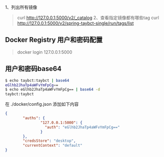 1、列出所有镜像
> curl http://127.0.0.1:5000/v2/_catalog
> 2、查看指定镜像都有哪些tag
> curl http://127.0.0.1:5000/v2/spring-taybct-single/run/tags/list

## Docker Registry 用户和密码配置

> docker login 127.0.0.1:5000

## 用户和密码base64

```bash
$ echo taybct:taybct | base64
eGlhb2JhaTp4aWFvYmFpCg==
$ echo eGlhb2JhaTp4aWFvYmFpCg== | base64 -d
taybct:taybct
```

在 ./docker/config.json 添加如下内容

```json
{
        "auths": {
                "127.0.0.1:5000": {
                  "auth": "eGlhb2JhaTp4aWFvYmFpCg=="
                }
        },
        "credsStore": "desktop",
        "currentContext": "default"
}
```
